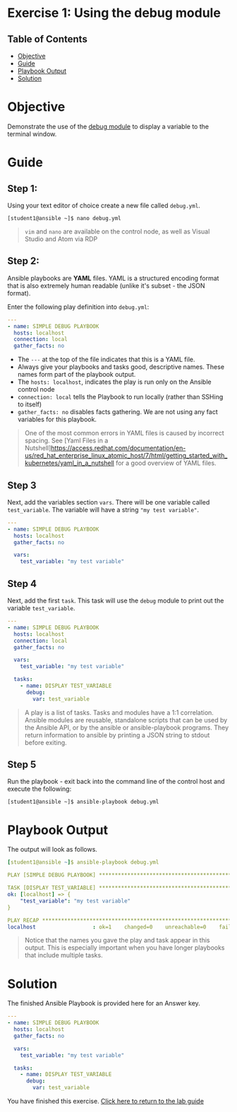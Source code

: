 # Exercise 1: Using the debug module

## Table of Contents

- [Objective](#objective)
- [Guide](#guide)
- [Playbook Output](#playbook-output)
- [Solution](#solution)

# Objective

Demonstrate the use of the [debug module](https://docs.ansible.com/ansible/latest/modules/debug_module.html) to display a variable to the terminal window.

# Guide

## Step 1:

Using your text editor of choice create a new file called `debug.yml`.

```
[student1@ansible ~]$ nano debug.yml
```

>`vim` and `nano` are available on the control node, as well as Visual Studio and Atom via RDP

## Step 2:

Ansible playbooks are **YAML** files. YAML is a structured encoding format that is also extremely human readable (unlike it's subset - the JSON format).

Enter the following play definition into `debug.yml`:

``` yaml
---
- name: SIMPLE DEBUG PLAYBOOK
  hosts: localhost
  connection: local
  gather_facts: no
```

- The `---` at the top of the file indicates that this is a YAML file.
- Always give your playbooks and tasks good, descriptive names. These names form part of the playbook output.
- The `hosts: localhost`,  indicates the play is run only on the Ansible control node
- `connection: local` tells the Playbook to run locally (rather than SSHing to itself)
- `gather_facts: no` disables facts gathering.  We are not using any fact variables for this playbook.

> One of the most common errors in YAML files is caused by incorrect spacing. See [Yaml Files in a Nutshell]https://access.redhat.com/documentation/en-us/red_hat_enterprise_linux_atomic_host/7/html/getting_started_with_kubernetes/yaml_in_a_nutshell for a good overview of YAML files.

## Step 3

Next, add the variables section `vars`. There will be one variable called `test_variable`.  The variable will have a string `"my test variable"`.

```yaml
---
- name: SIMPLE DEBUG PLAYBOOK
  hosts: localhost
  gather_facts: no

  vars:
    test_variable: "my test variable"
```

## Step 4

Next, add the first `task`. This task will use the `debug` module to print out the variable `test_variable`.

``` yaml
---
- name: SIMPLE DEBUG PLAYBOOK
  hosts: localhost
  connection: local
  gather_facts: no

  vars:
    test_variable: "my test variable"

  tasks:
    - name: DISPLAY TEST_VARIABLE
      debug:
        var: test_variable
```

>A play is a list of tasks. Tasks and modules have a 1:1 correlation.  Ansible modules are reusable, standalone scripts that can be used by the Ansible API, or by the ansible or ansible-playbook programs. They return information to ansible by printing a JSON string to stdout before exiting.

## Step 5

Run the playbook - exit back into the command line of the control host and execute the following:

```
[student1@ansible ~]$ ansible-playbook debug.yml
```
# Playbook Output

The output will look as follows.

```yaml
[student1@ansible ~]$ ansible-playbook debug.yml

PLAY [SIMPLE DEBUG PLAYBOOK] *******************************************************************************

TASK [DISPLAY TEST_VARIABLE] *******************************************************************************
ok: [localhost] => {
    "test_variable": "my test variable"
}

PLAY RECAP *************************************************************************************************
localhost                  : ok=1    changed=0    unreachable=0    failed=0
```
> Notice that the names you gave the play and task appear in this output. This is especially important when you have longer playbooks that include multiple tasks.

# Solution
The finished Ansible Playbook is provided here for an Answer key.

```yaml
---
- name: SIMPLE DEBUG PLAYBOOK
  hosts: localhost
  gather_facts: no

  vars:
    test_variable: "my test variable"

  tasks:
    - name: DISPLAY TEST_VARIABLE
      debug:
        var: test_variable
```

You have finished this exercise.  [Click here to return to the lab guide](../README.md)
